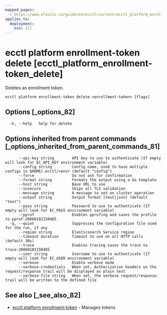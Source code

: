```yaml
---
mapped_pages:
  - https://www.elastic.co/guide/en/ecctl/current/ecctl_platform_enrollment-token_delete.html
applies_to:
  deployment:
    ece: all
---
```


# ecctl platform enrollment-token delete [ecctl_platform_enrollment-token_delete]

Deletes an enrollment token.

```
ecctl platform enrollment-token delete <enrollment-token> [flags]
```


## Options [_options_82]

```
  -h, --help   help for delete
```


## Options inherited from parent commands [_options_inherited_from_parent_commands_81]

```
      --api-key string        API key to use to authenticate (If empty will look for EC_API_KEY environment variable)
      --config string         Config name, used to have multiple configs in $HOME/.ecctl/<env> (default "config")
      --force                 Do not ask for confirmation
      --format string         Formats the output using a Go template
      --host string           Base URL to use
      --insecure              Skips all TLS validation
      --message string        A message to set on cluster operation
      --output string         Output format [text|json] (default "text")
      --pass string           Password to use to authenticate (If empty will look for EC_PASS environment variable)
      --pprof                 Enables pprofing and saves the profile to pprof-20060102150405
  -q, --quiet                 Suppresses the configuration file used for the run, if any
      --region string         Elasticsearch Service region
      --timeout duration      Timeout to use on all HTTP calls (default 30s)
      --trace                 Enables tracing saves the trace to trace-20060102150405
      --user string           Username to use to authenticate (If empty will look for EC_USER environment variable)
      --verbose               Enable verbose mode
      --verbose-credentials   When set, Authorization headers on the request/response trail will be displayed as plain text
      --verbose-file string   When set, the verbose request/response trail will be written to the defined file
```


## See also [_see_also_82]

* [ecctl platform enrollment-token](/reference/ecctl_platform_enrollment-token.md) - Manages tokens
